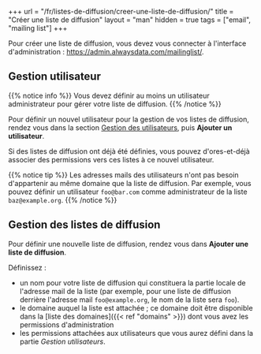 +++
url = "/fr/listes-de-diffusion/creer-une-liste-de-diffusion/"
title = "Créer une liste de diffusion"
layout = "man"
hidden = true
tags = ["email", "mailing list"]
+++

Pour créer une liste de diffusion, vous devez vous connecter à l'interface d'administration : https://admin.alwaysdata.com/mailinglist/.

## Gestion utilisateur

{{% notice info %}}
Vous devez définir au moins un utilisateur administrateur pour gérer votre liste de diffusion.
{{% /notice %}}

Pour définir un nouvel utilisateur pour la gestion de vos listes de diffusion, rendez vous dans la section [Gestion des utilisateurs](https://admin.alwaysdata.com/mailinglist/user/), puis **Ajouter un utilisateur**.

Si des listes de diffusion ont déjà été définies, vous pouvez d'ores-et-déjà associer des permissions vers ces listes à ce nouvel utilisateur.

{{% notice tip %}}
Les adresses mails des utilisateurs n'ont pas besoin d'appartenir au même domaine que la liste de diffusion. Par exemple, vous pouvez définir un utilisateur `foo@bar.com` comme administrateur de la liste `baz@example.org`.
{{% /notice %}}

## Gestion des listes de diffusion

Pour définir une nouvelle liste de diffusion, rendez vous dans **Ajouter une liste de diffusion**.

Définissez :

- un nom pour votre liste de diffusion qui constituera la partie locale de l'adresse mail de la liste (par exemple, pour une liste de diffusion derrière l'adresse mail `foo@example.org`, le nom de la liste sera `foo`).
- le domaine auquel la liste est attachée ; ce domaine doit être disponible dans la [liste des domaines]({{< ref "domains" >}}) dont vous avez les permissions d'administration
- les permissions attachées aux utilisateurs que vous aurez défini dans la partie *Gestion utilisateurs*.
